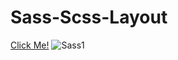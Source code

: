 # Sass-Scss-Layout

[Click Me!](https://selman-s.github.io/Sass-Scss-Layout/)
![Sass1](https://user-images.githubusercontent.com/97898216/169650333-771b615a-4d3b-4a14-9ba3-8152da2e2b21.png)
